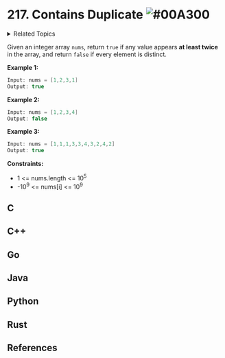 # 217. Contains Duplicate ![#00A300](https://via.placeholder.com/30/00A300/000000?text=+)

<details><summary>Related Topics</summary>
<p>
  
`Array` `Hash Table` `Sorting`
  
</p>
</details>

Given an integer array `nums`, return `true` if any value appears **at least twice** in the array, and return `false` if every element is distinct.

**Example 1:**

```java
Input: nums = [1,2,3,1]
Output: true
```

**Example 2:**

```java
Input: nums = [1,2,3,4]
Output: false
```

**Example 3:**

```java
Input: nums = [1,1,1,3,3,4,3,2,4,2]
Output: true
```

**Constraints:**

- 1 <= nums.length <= 10<sup>5</sup>
- -10<sup>9</sup> <= nums[i] <= 10<sup>9</sup>

## C

## C++

## Go

## Java

## Python

## Rust

## References
